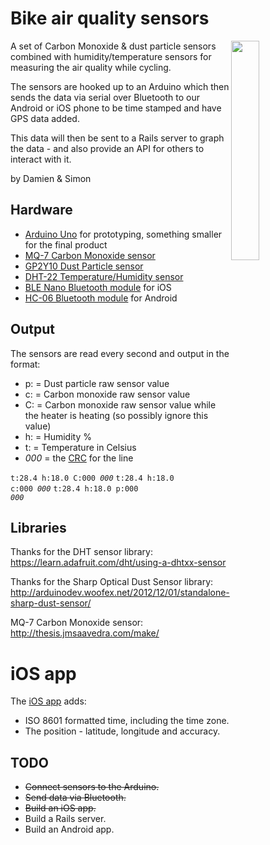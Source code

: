 # Bike air quality sensors

[<img src="https://igcdn-photos-h-a.akamaihd.net/hphotos-ak-xaf1/t51.2885-15/e35/11430393_893793017342471_1356872161_n.jpg" width="30%" style="float: right;" />](https://instagram.com/p/8FcTIRgpwA)

A set of Carbon Monoxide & dust particle sensors combined with humidity/temperature sensors for measuring the air quality while cycling.

The sensors are hooked up to an Arduino which then sends the data via serial over Bluetooth to our Android or iOS phone to be time stamped and have GPS data added.

This data will then be sent to a Rails server to graph the data - and also provide an API for others to interact with it.

by Damien & Simon

## Hardware

* [Arduino Uno](https://www.arduino.cc/en/Main/arduinoBoardUno) for prototyping, something smaller for the final product
* [MQ-7 Carbon Monoxide sensor](https://www.sparkfun.com/products/9403)
* [GP2Y10 Dust Particle sensor](https://www.sparkfun.com/products/9689)
* [DHT-22 Temperature/Humidity sensor](https://www.sparkfun.com/products/10167)
* [BLE Nano Bluetooth module](http://littlebirdelectronics.com.au/collections/redbearlabs/products/ble-nano-kit) for iOS
* [HC-06 Bluetooth module](http://www.miniinthebox.com/hc-06-wireless-bluetooth-transceiver-rf-main-module-serial-for-arduino_p903460.html) for Android

## Output

The sensors are read every second and output in the format:

* p: = Dust particle raw sensor value
* c: = Carbon monoxide raw sensor value
* C: = Carbon monoxide raw sensor value while the heater is heating (so possibly ignore this value)
* h: = Humidity %
* t: = Temperature in Celsius
* *000* = the [CRC](https://chromium.googlesource.com/chromiumos/platform/vboot_reference/+/master/firmware/lib/crc8.c) for the line

<code>t:28.4 h:18.0 C:000 *000*</code>
<code>t:28.4 h:18.0 c:000 *000*</code>
<code>t:28.4 h:18.0 p:000 *000*</code>

## Libraries

Thanks for the DHT sensor library:
<https://learn.adafruit.com/dht/using-a-dhtxx-sensor>

Thanks for the Sharp Optical Dust Sensor library:
<http://arduinodev.woofex.net/2012/12/01/standalone-sharp-dust-sensor/>

MQ-7 Carbon Monoxide sensor:
<http://thesis.jmsaavedra.com/make/>

# iOS app

The [iOS app](https://github.com/sighmon/BikeAirQualitySensorsiOS) adds:

* ISO 8601 formatted time, including the time zone.
* The position - latitude, longitude and accuracy.

## TODO

* <s>Connect sensors to the Arduino.</s>
* <s>Send data via Bluetooth.</s>
* <s>Build an iOS app.</s>
* Build a Rails server.
* Build an Android app.

